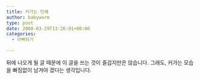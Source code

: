 ```yaml
---
title: 커가는 민혜
author: babyworm
type: post
date: 2008-03-29T13:26:01+00:00
categories:
  - 아빠되기

---
```

뒤에 나오게 될 글 때문에 이 글을 쓰는 것이 즐겁지만은 않습니다. 그래도, 커가는 모습을 빠짐없이 남겨야 겠다는 생각입니다.